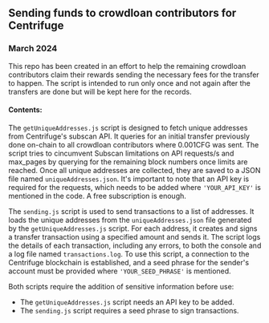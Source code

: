 ## Sending funds to crowdloan contributors for Centrifuge
### March 2024
This repo has been created in an effort to help the remaining crowdloan contributors claim their rewards sending the necessary fees for the transfer to happen. The script is intended to run only once and not again after the transfers are done but will be kept here for the records.

#### Contents:
The `getUniqueAddresses.js` script is designed to fetch unique addresses from Centrifuge's subscan API. It queries for an initial transfer previously done on-chain to all crowdloan contributors where 0.001CFG was sent. The script tries to cincumvent Subscan limitations on API requests/s and max_pages by querying for the remaining block numbers once limits are reached.
Once all unique addresses are collected, they are saved to a JSON file named `uniqueAddresses.json`. 
It's important to note that an API key is required for the requests, which needs to be added where `'YOUR_API_KEY'` is mentioned in the code. A free subscription is enough.

The `sending.js` script is used to send transactions to a list of addresses. It loads the unique addresses from the `uniqueAddresses.json` file generated by the `getUniqueAddresses.js` script. For each address, it creates and signs a transfer transaction using a specified amount and sends it. The script logs the details of each transaction, including any errors, to both the console and a log file named `transactions.log`. To use this script, a connection to the Centrifuge blockchain is established, and a seed phrase for the sender's account must be provided where `'YOUR_SEED_PHRASE'` is mentioned.

Both scripts require the addition of sensitive information before use:
- The `getUniqueAddresses.js` script needs an API key to be added.
- The `sending.js` script requires a seed phrase to sign transactions.
